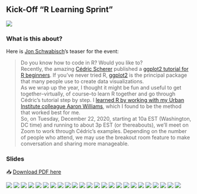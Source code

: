 
<!-- README.md is generated from README.Rmd. Please edit that file -->

## Kick-Off “R Learning Sprint”

![](https://policyviz.com/wp-content/uploads/2020/12/RLearningSprint-1140x647.png)

### What is this about?

Here is [Jon Schwabisch](https://twitter.com/jschwabish)’s teaser for
the event:

> Do you know how to code in R? Would you like to?  
> Recently, the amazing [Cédric Scherer](https://twitter.com/CedScherer)
> published a [ggplot2 tutorial for R
> beginners](https://cedricscherer.netlify.app/2019/08/05/a-ggplot2-tutorial-for-beautiful-plotting-in-r/).
> If you’ve never tried R, [ggplot2](https://ggplot2.tidyverse.org/) is
> the principal package that many people use to create data
> visualizations.  
> As we wrap up the year, I thought it might be fun and useful to get
> together–virtually, of course–to learn R together and go through
> Cédric’s tutorial step by step. I [learned R by working with my Urban
> Institute colleague Aaron
> Williams](https://medium.com/@urban_institute/learning-r-a-conversation-982130d75104),
> which I found to be the method that worked best for me.  
> So, on Tuesday, December 22, 2020, starting at 10a EST (Washington, DC
> time) and running to about 3p EST (or thereabouts), we’ll meet on Zoom
> to work through Cédric’s examples. Depending on the number of people
> who attend, we may use the breakout room feature to make conversation
> and sharing more manageable.

### Slides

📥 [Download PDF
here](https://raw.githubusercontent.com/Z3tt/Jons_R_Learning_Sprint/main/kick-off.pdf)

![](./img/slides/kick-off-001.png) ![](./img/slides/kick-off-002.png)
![](./img/slides/kick-off-003.png) ![](./img/slides/kick-off-004.png)
![](./img/slides/kick-off-005.png) ![](./img/slides/kick-off-006.png)
![](./img/slides/kick-off-007.png) ![](./img/slides/kick-off-008.png)
![](./img/slides/kick-off-009.png) ![](./img/slides/kick-off-010.png)
![](./img/slides/kick-off-011.png) ![](./img/slides/kick-off-012.png)
![](./img/slides/kick-off-013.png) ![](./img/slides/kick-off-014.png)
![](./img/slides/kick-off-015.png) ![](./img/slides/kick-off-016.png)
![](./img/slides/kick-off-017.png) ![](./img/slides/kick-off-018.png)
![](./img/slides/kick-off-019.png) ![](./img/slides/kick-off-020.png)
![](./img/slides/kick-off-021.png) ![](./img/slides/kick-off-022.png)
![](./img/slides/kick-off-023.png) ![](./img/slides/kick-off-024.png)
